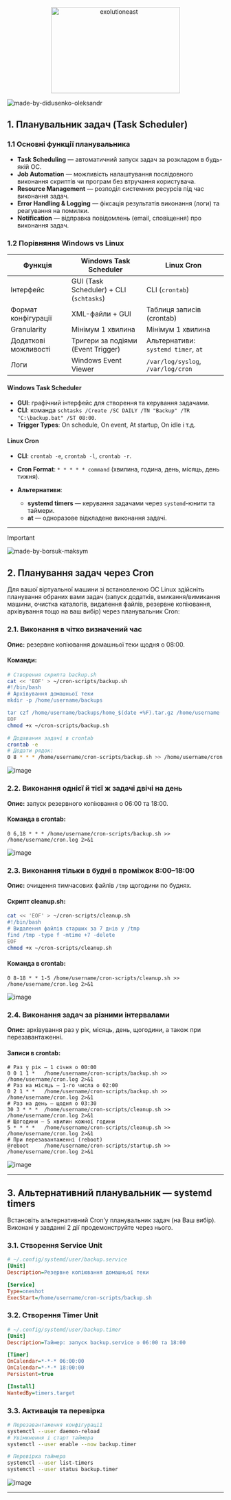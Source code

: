 <div align="center">
  <img src="https://github.com/user-attachments/assets/dcdd0d7c-164c-4a93-a6d8-84b6015c07aa" height="200" width="300" alt="exolutioneast">
</div>

![made-by-didusenko-oleksandr](https://github.com/user-attachments/assets/5659ba1e-9a2b-4c70-a617-173d94c180d0)

## 1. Планувальник задач (Task Scheduler)

### 1.1 Основні функції планувальника

* **Task Scheduling** — автоматичний запуск задач за розкладом в будь-якій ОС.
* **Job Automation** — можливість налаштування послідовного виконання скриптів чи програм без втручання користувача.
* **Resource Management** — розподіл системних ресурсів під час виконання задач.
* **Error Handling & Logging** — фіксація результатів виконання (логи) та реагування на помилки.
* **Notification** — відправка повідомлень (email, сповіщення) про виконання задач.

### 1.2 Порівняння Windows vs Linux

| Функція              | Windows Task Scheduler                  | Linux Cron                          |
| -------------------- | --------------------------------------- | ----------------------------------- |
| Інтерфейс            | GUI (Task Scheduler) + CLI (`schtasks`) | CLI (`crontab`)                     |
| Формат конфігурації  | XML-файли + GUI                         | Таблиця записів (crontab)           |
| Granularity          | Мінімум 1 хвилина                       | Мінімум 1 хвилина                   |
| Додаткові можливості | Тригери за подіями (Event Trigger)      | Альтернативи: `systemd timer`, `at` |
| Логи                 | Windows Event Viewer                    | `/var/log/syslog`, `/var/log/cron`  |

#### Windows Task Scheduler

* **GUI**: графічний інтерфейс для створення та керування задачами.
* **CLI**: команда `schtasks /Create /SC DAILY /TN "Backup" /TR "C:\backup.bat" /ST 08:00`.
* **Trigger Types**: On schedule, On event, At startup, On idle і т.д.

#### Linux Cron

* **CLI**: `crontab -e`, `crontab -l`, `crontab -r`.
* **Cron Format**: `* * * * * command` (хвилина, година, день, місяць, день тижня).
* **Альтернативи**:

  * **systemd timers** — керування задачами через `systemd`-юнити та таймери.
  * **at** — одноразове відкладене виконання задачі.

---

>[!IMPORTANT]
> ![made-by-borsuk-maksym](https://github.com/user-attachments/assets/68d0a6b6-134b-4446-a841-61b9dc7c958b)

## 2. Планування задач через Cron

Для вашої віртуальної машини зі встановленою ОС Linux здійсніть планування обраних вами задач (запуск додатків, вмикання/вимикання машини, очистка каталогів, видалення файлів, резервне копіювання, архівування тощо на ваш вибір) через планувальник Cron:

### 2.1. Виконання в чітко визначений час

**Опис:** резервне копіювання домашньої теки щодня о 08:00.

#### Команди:

```bash
# Створення скрипта backup.sh
cat << 'EOF' > ~/cron-scripts/backup.sh
#!/bin/bash
# Архівування домашньої теки
mkdir -p /home/username/backups

tar czf /home/username/backups/home_$(date +%F).tar.gz /home/username
EOF
chmod +x ~/cron-scripts/backup.sh

# Додавання задачі в crontab
crontab -e
# Додати рядок:
0 8 * * * /home/username/cron-scripts/backup.sh >> /home/username/cron.log 2>&1
```

![image](https://github.com/user-attachments/assets/0f302750-3557-4a0a-b18f-eda115f82983)


### 2.2. Виконання однієї й тієї ж задачі двічі на день

**Опис:** запуск резервного копіювання о 06:00 та 18:00.

#### Команда в crontab:

```cron
0 6,18 * * * /home/username/cron-scripts/backup.sh >> /home/username/cron.log 2>&1
```

![image](https://github.com/user-attachments/assets/c29aa20d-2794-47f3-8431-7c83007258db)


### 2.3. Виконання тільки в будні в проміжок 8:00–18:00

**Опис:** очищення тимчасових файлів `/tmp` щогодини по буднях.

#### Скрипт cleanup.sh:

```bash
cat << 'EOF' > ~/cron-scripts/cleanup.sh
#!/bin/bash
# Видалення файлів старших за 7 днів у /tmp
find /tmp -type f -mtime +7 -delete
EOF
chmod +x ~/cron-scripts/cleanup.sh
```

#### Команда в crontab:

```cron
0 8-18 * * 1-5 /home/username/cron-scripts/cleanup.sh >> /home/username/cron.log 2>&1
```

![image](https://github.com/user-attachments/assets/ea1f4974-348a-49c1-b914-907951c7c9fe)


### 2.4. Виконання задач за різними інтервалами

**Опис:** архівування раз у рік, місяць, день, щогодини, а також при перезавантаженні.

#### Записи в crontab:

```cron
# Раз у рік — 1 січня о 00:00
0 0 1 1 *   /home/username/cron-scripts/backup.sh >> /home/username/cron.log 2>&1
# Раз на місяць — 1-го числа о 02:00
0 2 1 * *   /home/username/cron-scripts/backup.sh >> /home/username/cron.log 2>&1
# Раз на день — щодня о 03:30
30 3 * * *  /home/username/cron-scripts/cleanup.sh >> /home/username/cron.log 2>&1
# Щогодини — 5 хвилин кожної години
5 * * * *   /home/username/cron-scripts/cleanup.sh >> /home/username/cron.log 2>&1
# При перезавантаженні (reboot)
@reboot     /home/username/cron-scripts/startup.sh >> /home/username/cron.log 2>&1
```
![image](https://github.com/user-attachments/assets/604474d4-ced2-47f4-8a4c-854b08b54ae0)

---

## 3. Альтернативний планувальник — systemd timers

Встановіть альтернативний Cron’у планувальник задач (на Ваш вибір). Виконані у завданні 2 дії продемонструйте через нього.

### 3.1. Створення Service Unit

```ini
# ~/.config/systemd/user/backup.service
[Unit]
Description=Резервне копіювання домашньої теки

[Service]
Type=oneshot
ExecStart=/home/username/cron-scripts/backup.sh
```

### 3.2. Створення Timer Unit

```ini
# ~/.config/systemd/user/backup.timer
[Unit]
Description=Таймер: запуск backup.service о 06:00 та 18:00

[Timer]
OnCalendar=*-*-* 06:00:00
OnCalendar=*-*-* 18:00:00
Persistent=true

[Install]
WantedBy=timers.target
```

### 3.3. Активація та перевірка

```bash
# Перезавантаження конфігурації
systemctl --user daemon-reload
# Увімкнення і старт таймера
systemctl --user enable --now backup.timer

# Перевірка таймера
systemctl --user list-timers
systemctl --user status backup.timer
```

![image](https://github.com/user-attachments/assets/1624175a-4b8f-4afe-8340-50e794f347bd)


---

